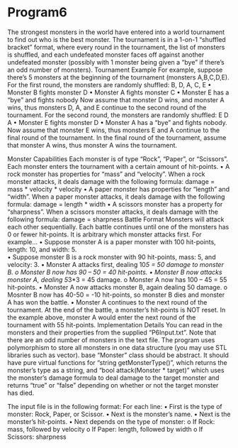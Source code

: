 # Program6

 The strongest monsters in the world have entered into a world tournament to find out who is the best monster.  The tournament is in a 1-on-1 “shuffled bracket” format, where every round in the tournament, the list of monsters is shuffled, and each undefeated monster faces off against another undefeated monster (possibly with 1 monster being given a “bye” if there’s an odd number of monsters).
 Tournament Example
 For example, suppose there’s 5 monsters at the beginning of the tournament (monsters A,B,C,D,E).
 For the first round, the monsters are randomly shuffled:  B, D, A, C, E
•	Monster B fights monster D
•	Monster A fights monster C
•	Monster E has a “bye” and fights nobody
Now assume that monster D wins, and monster A wins, thus monsters D, A, and E continue to the second round of the tournament.
For the second round, the monsters are randomly shuffled:  E D A
•	Monster E fights monster D
•	Monster A has a “bye” and fights nobody.
Now assume that monster E wins, thus monsters E and A continue to the final round of the tournament.
In the final round of the tournament, assume that monster A wins, thus monster A wins the tournament.

Monster Capabilities
Each monster is of type “Rock”, “Paper”, or “Scissors”.
Each monster enters the tournament with a certain amount of hit-points.
•	A rock monster has properties for “mass” and “velocity”.  When a rock monster attacks, it deals damage with the following formula:  damage = mass * velocity * velocity
•	A paper monster has properties for “length” and “width”.  When a paper monster attacks, it deals damage with the following formula:  damage = length * width
•	A scissors monster has a property for “sharpness”.  When a scissors monster attacks, it deals damage with the following formula:  damage = sharpness
Battle Format
Monsters will attack each other sequentially.
Each battle continues until one of the monsters has 0 or fewer hit-points.
It is arbitrary which monster attacks first.
For example…
•	Suppose monster A is a paper monster with 100 hit-points, length: 10, and width: 5.  
•	Suppose monster B is a rock monster with 90 hit-points, mass: 5, and velocity: 3.
•	Monster A attacks first, dealing 10*5 = 50 damage to monster B.
o	Monster B now has 90 – 50 = 40 hit-points.
•	Monster B now attacks monster A, dealing 5*3*3 = 45 damage.
o	Monster A now has 100 – 45 = 55 hit-points.
•	Monster A now attacks monster B, again dealing 50 damage.
o	Mosnter B now has 40-50 = -10 hit-points, so monster B dies and monster A has won the battle.
•	Monster A continues to the next round of the tournament.
At the end of the battle, a monster’s hit-points is NOT reset.  In the example above, monster A would enter the next round of the tournament with 55 hit-points.
Implementation Details
You can read in the monsters and their properties from the supplied “P6Input.txt”.  Note that there are an odd number of monsters in the text file.
The program  uses polymorphism to store all monsters in one data structure (you may use STL libraries such as vector). base “Monster” class should be abstract.  It should have pure virtual functions for “string getMonsterType()”, which returns the monster’s type as a string, and “bool attack(Monster * target)” which uses the monster’s damage formula to deal damage to the target monster and returns “true” or “false” depending on whether or not the target monster has died.

The input file is in the following format:
For each line:
•	First is the type of monster: Rock, Paper, or Scissor.
•	Next is the monster’s name.
•	Next is the monster’s hit-points.
•	Next depends on the type of monster:
o	If Rock: mass, followed by velocity
o	If Paper: length, followed by width
o	If Scissors: sharpness
